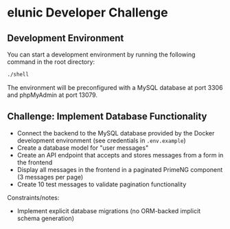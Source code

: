 # elunic Developer Challenge

## Development Environment

You can start a development environment by running the following command in the root directory:
```bash
./shell
```
The environment will be preconfigured with a MySQL database at port 3306 and phpMyAdmin at port 13079.

## Challenge: Implement Database Functionality

- Connect the backend to the MySQL database provided by the Docker development environment (see credentials in `.env.example`)
- Create a database model for "user messages"
- Create an API endpoint that accepts and stores messages from a form in the frontend
- Display all messages in the frontend in a paginated PrimeNG component (3 messages per page)
- Create 10 test messages to validate pagination functionality

Constraints/notes:
- Implement explicit database migrations (no ORM-backed implicit schema generation)

